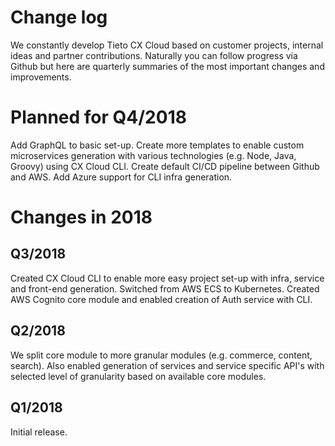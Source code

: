 # Change log

We constantly develop Tieto CX Cloud based on customer projects, internal ideas and partner contributions. Naturally you can follow progress via Github but here are quarterly summaries of the most important changes and improvements. 


# Planned for Q4/2018

Add GraphQL to basic set-up. Create more templates to enable custom microservices generation with various technologies (e.g. Node, Java, Groovy) using CX Cloud CLI. Create default CI/CD pipeline between Github and AWS. Add Azure support for CLI infra generation. 


# Changes in 2018

## Q3/2018

Created CX Cloud CLI to enable more easy project set-up with infra, service and front-end generation. Switched from AWS ECS to Kubernetes. Created AWS Cognito core module and enabled creation of Auth service with CLI. 


## Q2/2018

We split core module to more granular modules (e.g. commerce, content, search). Also enabled generation of services and service specific API's with selected level of granularity based on available core modules.  


## Q1/2018

Initial release.


